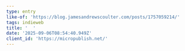 ```yaml
---
type: entry
like-of: 'https://blog.jamesandrewscoulter.com/posts/1757059214/'
tags: indieweb
title: '  '
date: '2025-09-06T08:54:40.949Z'
client_id: 'https://micropublish.net/'
---
```


